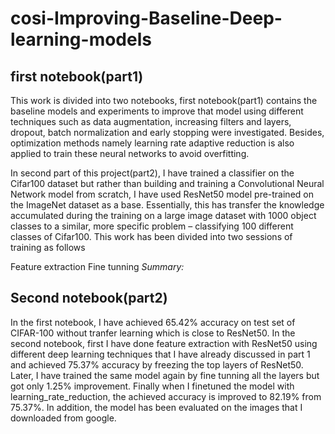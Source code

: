 # cosi-Improving-Baseline-Deep-learning-models
## first notebook(part1)
This work is divided into two notebooks, first notebook(part1) contains the baseline models and experiments to improve that model using different techniques such as data augmentation, increasing filters and layers, dropout, batch normalization and early stopping were investigated. Besides, optimization methods namely learning rate adaptive reduction is also applied to train these neural networks to avoid overfitting. 

In second part of this project(part2), I have trained a classifier on the Cifar100 dataset but rather than building and training a Convolutional Neural Network model from scratch, I have used ResNet50 model pre-trained on the ImageNet dataset as a base. Essentially, this has transfer the knowledge accumulated during the training on a large image dataset with 1000 object classes to a similar, more specific problem – classifying 100 different classes of Cifar100. This work has been divided into two sessions of training as follows

Feature extraction
Fine tunning
*Summary:*

## Second notebook(part2)
In the first notebook, I have achieved 65.42% accuracy on test set of CIFAR-100 without tranfer learning which is close to ResNet50. In the second notebook, first I have done feature extraction with ResNet50 using different deep learning techniques that I have already discussed in part 1 and achieved 75.37% accuracy by freezing the top layers of ResNet50. Later, I have trained the same model again by fine tunning all the layers but got only 1.25% improvement. Finally when I finetuned the model with learning_rate_reduction, the achieved accuracy is improved to 82.19% from 75.37%. In addition, the model has been evaluated on the images that I downloaded from google.
